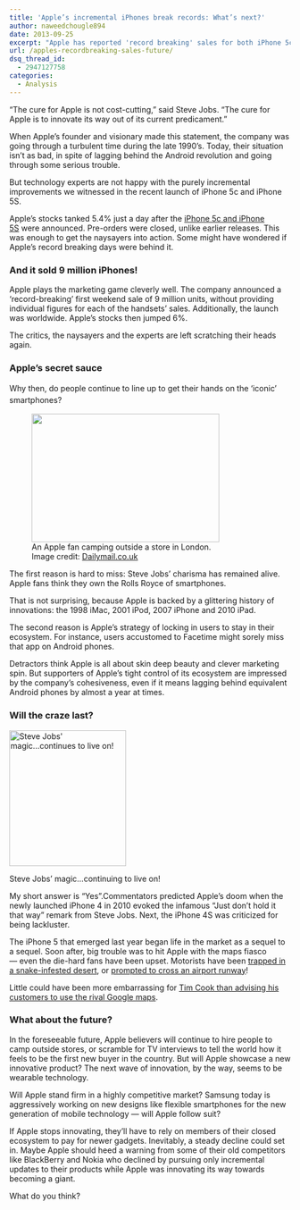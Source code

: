 ```yaml
---
title: 'Apple’s incremental iPhones break records: What’s next?'
author: naweedchougle894
date: 2013-09-25
excerpt: "Apple has reported 'record breaking' sales for both iPhone 5c and 5S, over the first weekend. Why do the naysayers keep getting it wrong?"
url: /apples-recordbreaking-sales-future/
dsq_thread_id:
  - 2947127758
categories:
  - Analysis
---
```

“The cure for Apple is not cost-cutting,” said Steve Jobs. “The cure for Apple is to innovate its way out of its current predicament.”

When Apple’s founder and visionary made this statement, the company was going through a turbulent time during the late 1990&#8217;s. Today, their situation isn’t as bad, in spite of lagging behind the Android revolution and going through some serious trouble.

But technology experts are not happy with the purely incremental improvements we witnessed in the recent launch of iPhone 5c and iPhone 5S.

Apple&#8217;s stocks tanked 5.4% just a day after the <a href="http://devilsworkshop.org/news/apple-iphone_5c_5s/77605/" target="_blank">iPhone 5c and iPhone 5S</a> were announced. Pre-orders were closed, unlike earlier releases. This was enough to get the naysayers into action. Some might have wondered if Apple&#8217;s record breaking days were behind it.

### And it sold 9 million iPhones!

Apple plays the marketing game cleverly well. The company announced a &#8216;record-breaking&#8217; first weekend sale of 9 million units, without providing individual figures for each of the handsets&#8217; sales. Additionally, the launch was worldwide. Apple&#8217;s stocks then jumped 6%.

The critics, the naysayers and the experts are left scratching their heads again.

### Apple&#8217;s secret sauce

<span style="font-size: 14px; line-height: 1.5;">Why then, do people continue to line up to get their hands on the ‘iconic’ smartphones?</span><figure style="width: 336px;" class="wp-caption alignright">

<img class=" " style="margin-left: 0px; display: inline; margin-right: 0px; border: 0px;" alt="" src="http://cdn.devilsworkshop.org/files/2013/09/campingOutsideAppleStore.jpg" width="336" height="230" align="right" border="0" /><figcaption class="wp-caption-text">An Apple fan camping outside a store in London. Image credit: <a href="http://dailymail.co.uk" onclick="_gaq.push(['_trackEvent', 'outbound-article', 'http://dailymail.co.uk', 'Dailymail.co.uk']);" target="_blank">Dailymail.co.uk</a></figcaption></figure> 

The first reason is hard to miss: Steve Jobs’ charisma has remained alive. Apple fans think they own the Rolls Royce of smartphones.

That is not surprising, because Apple is backed by a glittering history of innovations: the 1998 iMac, 2001 iPod, 2007 iPhone and 2010 iPad.

The second reason is Apple’s strategy of locking in users to stay in their ecosystem. For instance, users accustomed to Facetime might sorely miss that app on Android phones.

Detractors think Apple is all about skin deep beauty and clever marketing spin. But supporters of Apple’s tight control of its ecosystem are impressed by the company’s cohesiveness, even if it means lagging behind equivalent Android phones by almost a year at times.

### Will the craze last?<figure id="attachment_77849" style="width: 209px;" class="wp-caption alignleft">

[<img class=" wp-image-77849 " alt="Steve Jobs' magic...continues to live on!" src="http://cdn.devilsworkshop.org/files/2013/09/SteveJobsMagic.jpg" width="209" height="243" />][1]<figcaption class="wp-caption-text">Steve Jobs&#8217; magic&#8230;continuing to live on!</figcaption></figure> 

My short answer is &#8220;Yes&#8221;.Commentators predicted Apple’s doom when the newly launched iPhone 4 in 2010 evoked the infamous “Just don’t hold it that way” remark from Steve Jobs. Next, the iPhone 4S was criticized for being lackluster.

The iPhone 5 that emerged last year began life in the market as a sequel to a sequel. Soon after, big trouble was to hit Apple with the maps fiasco — even the die-hard fans have been upset. Motorists have been <a href="http://www.reuters.com/article/2012/12/11/us-australia-iphone-idUSBRE8B91AQ20121211" onclick="_gaq.push(['_trackEvent', 'outbound-article', 'http://www.reuters.com/article/2012/12/11/us-australia-iphone-idUSBRE8B91AQ20121211', 'trapped in a snake-infested desert']);" target="_blank">trapped in a snake-infested desert</a>, or <a href="http://www.bbc.co.uk/news/technology-24246646" onclick="_gaq.push(['_trackEvent', 'outbound-article', 'http://www.bbc.co.uk/news/technology-24246646', 'prompted to cross an airport runway']);" target="_blank">prompted to cross an airport runway</a>!

Little could have been more embarrassing for [Tim Cook than advising his customers to use the rival Google maps][2].

### What about the future?

In the foreseeable future, Apple believers will continue to hire people to camp outside stores, or scramble for TV interviews to tell the world how it feels to be the first new buyer in the country. But will Apple showcase a new innovative product? The next wave of innovation, by the way, seems to be wearable technology.

Will Apple stand firm in a highly competitive market? Samsung today is aggressively working on new designs like flexible smartphones for the new generation of mobile technology — will Apple follow suit?

If Apple stops innovating, they’ll have to rely on members of their closed ecosystem to pay for newer gadgets. Inevitably, a steady decline could set in. Maybe Apple should heed a warning from some of their old competitors like BlackBerry and Nokia who declined by pursuing only incremental updates to their products while Apple was innovating its way towards becoming a giant.

What do you think?

 [1]: http://cdn.devilsworkshop.org/files/2013/09/SteveJobsMagic.jpg
 [2]: http://devilsworkshop.org/news/apple-ceo-tim-cook-apologises-maps-app-recommends-bing-nokia-google-maps/62687/
